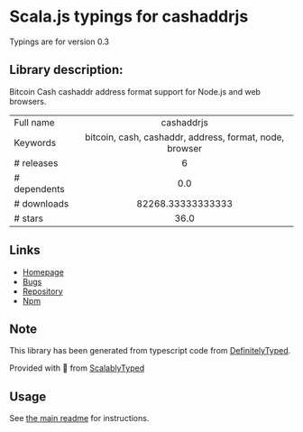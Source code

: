 
# Scala.js typings for cashaddrjs

Typings are for version 0.3

## Library description:
Bitcoin Cash cashaddr address format support for Node.js and web browsers.

|                    |                 |
| ------------------ | :-------------: |
| Full name          | cashaddrjs |
| Keywords           | bitcoin, cash, cashaddr, address, format, node, browser |
| # releases         | 6 |
| # dependents       | 0.0 |
| # downloads        | 82268.33333333333 |
| # stars            | 36.0 |

## Links
- [Homepage](https://github.com/ealmansi/cashaddrjs#readme)
- [Bugs](https://github.com/ealmansi/cashaddrjs/issues)
- [Repository](https://github.com/ealmansi/cashaddrjs)
- [Npm](https://www.npmjs.com/package/cashaddrjs)
    


## Note
This library has been generated from typescript code from [DefinitelyTyped](https://definitelytyped.org).

Provided with :purple_heart: from [ScalablyTyped](https://github.com/oyvindberg/ScalablyTyped)

## Usage
See [the main readme](../../readme.md) for instructions.


